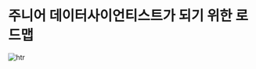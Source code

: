 # 주니어 데이터사이언티스트가 되기 위한 로드맵 

![htr](https://user-images.githubusercontent.com/67775336/104343741-a8e7db80-553f-11eb-93b0-f49e56c2088b.png)
